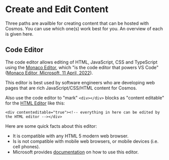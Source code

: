 # Create and Edit Content

Three paths are availble for creating content that can be hosted with Cosmos.  You can use which one(s) work best for you. An overview of each is given here.

## Code Editor

The code editor allows editing of HTML, JavaScript, CSS and TypeScript using the [Monaco Editor](https://microsoft.github.io/monaco-editor/), which "is the code editor that powers VS Code" ([Monaco Editor, Microsoft, 11 April, 2022](https://microsoft.github.io/monaco-editor/)).

This editor is best used by software engineers who are developing web pages that are rich JavaScript/CSS/HTML content for Cosmos.

Also use the code editor to "mark" `<div></div>` blocks as "content editable" for the [HTML Editor](https://github.com/CosmosSoftware/Cosmos.Cms/blob/main/Documentation/Content/Editors/WYSIWYG(HTMLEditor).md) like this:

`<div contenteditable="true"><!-- everything in here can be edited by the HTML editor --></div>`

Here are some quick facts about this editor:

* It is compatible with any HTML 5 modern web browser.
* Is is not compatible with mobile web browsers, or mobile devices (i.e. cell phones).
* Microsoft provides [documentation](https://code.visualstudio.com/docs/editor/editingevolved) on how to use this editor.
